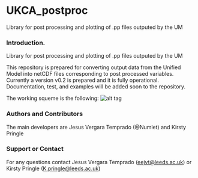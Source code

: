 # UKCA_postproc

Library for post processing and plotting of .pp files outputed by the UM

### Introduction.

Library for post processing and plotting of .pp files outputed by the UM

This repository is prepared for converting output data from the Unified Model into netCDF files corresponding to post processed variables.
Currently a version v0.2 is prepared and it is fully operational. Documentation, test, and examples will be added soon to the repository.

The working squeme is the following:
![alt tag](https://github.com/Numlet/UKCA_postproc/blob/master/Images/UKCA_posproc_squeme.png)


### Authors and Contributors
The main developers are Jesus Vergara Temprado (@Numlet) and Kirsty Pringle


### Support or Contact
For any questions contact Jesus Vergara Temprado (eejvt@leeds.ac.uk) or Kirsty Pringle (K.pringle@leeds.ac.uk)

